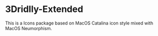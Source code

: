 # 3Dridlly-Extended
This is a Icons package based on MacOS Catalina icon style mixed with MacOS Neumorphism.
